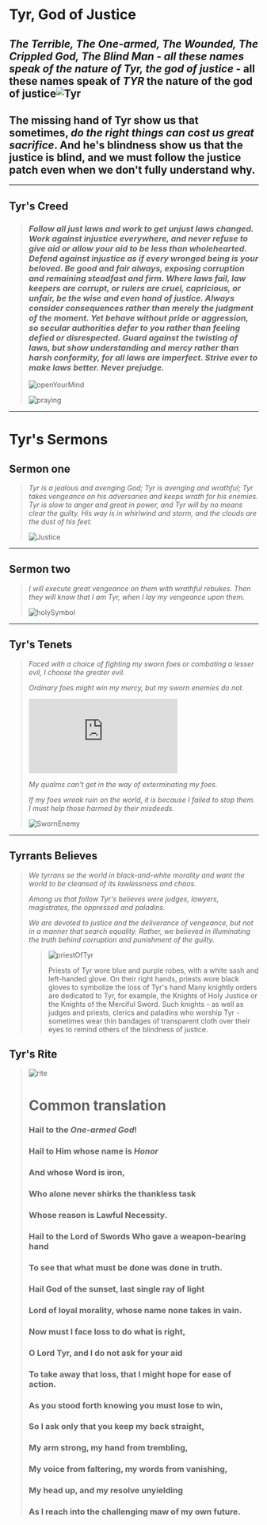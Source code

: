# **Tyr, God of Justice**

## ***The Terrible, The One-armed, The Wounded, The Crippled God, The Blind Man - all these names speak of the nature of Tyr, the god of justice*** - all these names speak of ***TYR*** the nature of the god of justice![Tyr](https://static.wikia.nocookie.net/forgottenrealms/images/2/28/Tyr.jpg/revision/latest?cb=20210429131410) 
## The missing hand of Tyr show us that sometimes, ***do the right things can cost us great sacrifice***. And he's blindness show us that the justice is blind, and we must follow the justice patch even when we don't fully understand why.
___

## **Tyr's Creed**

>### *Follow all just laws and work to get unjust laws changed. Work against injustice everywhere, and never refuse to give aid or allow your aid to be less than wholehearted. Defend against injustice as if every wronged being is your beloved. **Be good and fair always**, exposing corruption and remaining steadfast and firm. Where laws fail, law keepers are corrupt, or rulers are cruel, capricious, or unfair, be the wise and even hand of justice. Always consider consequences rather than merely the judgment of the moment. Yet behave without pride or aggression, so secular authorities defer to you rather than feeling defied or disrespected. Guard against the twisting of laws, but show understanding and mercy rather than harsh conformity, for **all laws are imperfect**. Strive ever to make laws better. Never prejudge.*
>
>![openYourMind](https://fontmeme.com/temporary/36fc988e3ff360355bd3f7110be12d6d.png)
>
>![praying](https://images-wixmp-ed30a86b8c4ca887773594c2.wixmp.com/f/88701139-3008-4672-9f65-98f13d5371e9/d6orcm2-70818d87-47d6-4ff1-b171-39298b86c482.jpg?token=eyJ0eXAiOiJKV1QiLCJhbGciOiJIUzI1NiJ9.eyJzdWIiOiJ1cm46YXBwOjdlMGQxODg5ODIyNjQzNzNhNWYwZDQxNWVhMGQyNmUwIiwiaXNzIjoidXJuOmFwcDo3ZTBkMTg4OTgyMjY0MzczYTVmMGQ0MTVlYTBkMjZlMCIsIm9iaiI6W1t7InBhdGgiOiJcL2ZcLzg4NzAxMTM5LTMwMDgtNDY3Mi05ZjY1LTk4ZjEzZDUzNzFlOVwvZDZvcmNtMi03MDgxOGQ4Ny00N2Q2LTRmZjEtYjE3MS0zOTI5OGI4NmM0ODIuanBnIn1dXSwiYXVkIjpbInVybjpzZXJ2aWNlOmZpbGUuZG93bmxvYWQiXX0.c39-lt00KstOkFFejU-2y7BfGcaRIHkjOCWhy0Y5t_A)
___
# **Tyr's Sermons**
## **Sermon one**
>  *Tyr is a jealous and avenging God; Tyr is avenging and wrathful; Tyr takes vengeance on his adversaries and keeps wrath for his enemies. Tyr is slow to anger and great in power, and Tyr will by no means clear the guilty. His way is in whirlwind and storm, and the clouds are the dust of his feet.*
>
>![Justice](https://i1.wp.com/orbedosdragoes.com/wp-content/uploads/2016/11/timthumb.png?resize=600%2C226)
___

## **Sermon two**

>  *I will execute great vengeance on them with wrathful rebukes. Then they will know that I am Tyr, when I lay my vengeance upon them.*
>
>![holySymbol](https://www.thievesguild.cc/5e/images/gods/symbols/tyr2.jpg)
___

## **Tyr's Tenets**
> *Faced with a choice of fighting my sworn foes or combating a lesser evil, I choose the greater evil.*
>
>*Ordinary foes might win my mercy, but my sworn enemies do not.*
>
>![davek](https://img.dafont.com/preview.php?text=Faced+with+a+choice+of+fighting+my+sworn+foes+or+combating+a+lesser+evil+I+choo&ttf=davek2&ext=2&size=71&psize=l&y=68)
>
>*My qualms can't get in the way of exterminating my foes.*
>
>*If my foes wreak ruin on the world, it is because I failed to stop them. I must help those harmed by their misdeeds.*
>
>![SwornEnemy](https://encrypted-tbn0.gstatic.com/images?q=tbn:ANd9GcS1AlPyXj4C_cvv51NgvSUvMeTVhr5RM-zFT2spciSh2m8vItinSHnAneG5ULBa2zooy-Q&usqp=CAU)
___

## **Tyrrants Believes**

> *We tyrrans se the world in black-and-white morality and want the world to be cleansed of its lawlessness and chaos.*
>
> *Among us that follow Tyr's believes were judges, lawyers, magistrates, the oppressed and paladins.*
>
> *We are devoted to justice and the deliverance of vengeance, but not in a manner that search equality. Rather, we believed in illuminating the truth behind corruption and punishment of the guilty.*
>
>>![priestOfTyr](https://www.thievesguild.cc/5e/images/gods/pics/tyr-04.jpg)
>>
>> Priests of Tyr wore blue and purple robes, with a white sash and left-handed glove. On their right hands, priests wore black gloves to symbolize the loss of Tyr's hand
>> Many knightly orders are dedicated to Tyr, for example, the Knights of Holy Justice or the Knights of the Merciful Sword. Such knights - as well as judges and priests, clerics and paladins who worship Tyr - sometimes wear thin bandages of transparent cloth over their eyes to remind others of the blindness of justice.

## Tyr's Rite
>
>![rite](https://fontmeme.com/temporary/428e2980e1cefdbca873809e73173dcd.png)
>
> # Common translation
> ### Hail to the *One-armed God*!
> 
> ### Hail to Him whose name is *Honor*
>
> ### And whose Word is iron,
>
> ### Who alone never shirks the thankless task
>
> ### Whose reason is Lawful Necessity.
>
> ### Hail to the Lord of Swords Who gave a weapon-bearing hand
>
> ### To see that what must be done was done in truth.
>
> ### Hail God of the sunset, last single ray of light
>
> ### Lord of loyal morality, whose name none takes in vain.
>
> ### Now must I face loss to do what is right,
>
> ### O Lord Tyr, and I do not ask for your aid
>
> ### To take away that loss, that I might hope for ease of action.
>
> ### As you stood forth knowing you must lose to win,
>
> ### So I ask only that you keep my back straight,
>
> ### My arm strong, my hand from trembling,
>
> ### My voice from faltering, my words from vanishing,
>
> ### My head up, and my resolve unyielding
>
> ### As I reach into the challenging maw of my own future.
>
